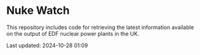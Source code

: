 # Nuke Watch

This repository includes code for retrieving the latest information available on the output of EDF nuclear power plants in the UK.

Last updated: 2024-10-28 01:09